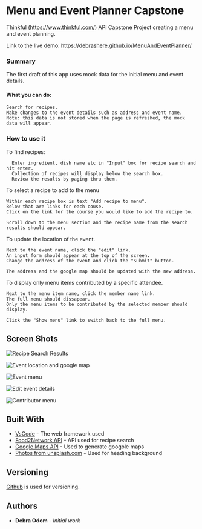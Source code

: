 # Menu and Event Planner Capstone

Thinkful (https://www.thinkful.com/) API Capstone Project creating a menu and event planning.

Link to the live demo: https://debrashere.github.io/MenuAndEventPlanner/

### Summary
The first draft of this app uses mock data for the initial menu and event details. 

  #### What you can do:
    Search for recipes.
    Make changes to the event details such as address and event name. 
    Note: this data is not stored when the page is refreshed, the mock data will appear.   

### How to use it

To find recipes:

```
  Enter ingredient, dish name etc in "Input" box for recipe search and hit enter.
  Collection of recipes will display below the search box. 
  Review the results by paging thru them. 
```

To select a recipe to add to the menu 

```
Within each recipe box is text "Add recipe to menu".
Below that are links for each couse.
Click on the link for the course you would like to add the recipe to.

Scroll down to the menu section and the recipe name from the search 
results should appear.
```

To update the location of the event.

```
Next to the event name, click the "edit" link.
An input form should appear at the top of the screen.
Change the address of the event and click the "Submit" button.

The address and the google map should be updated with the new address.
```

To display only menu items contributed by a specific attendee.

```
Next to the menu item name, click the member name link.
The full menu should dissapear.
Only the menu items to be contributed by the selected member should display.

Click the "Show menu" link to switch back to the full menu.
```

## Screen Shots

![Recipe Search Results](https://raw.githubusercontent.com/debrashere/MenuAndEventPlannerLayout/master/Layout1.png)

![Event location and google map](https://raw.githubusercontent.com/debrashere/MenuAndEventPlannerLayout/master/layout2.png)

![Event menu](https://raw.githubusercontent.com/debrashere/MenuAndEventPlannerLayout/master/layout3.png)

![Edit event details](https://raw.githubusercontent.com/debrashere/MenuAndEventPlannerLayout/master/EditEvent.png)

![Contributor menu](https://raw.githubusercontent.com/debrashere/MenuAndEventPlannerLayout/master/ContributorMenu.png)

## Built With

* [VsCode](http://www.dropwizard.io/1.0.2/docs/) - The web framework used
* [Food2Network API](https://Food2Fork.com/) - API used for recipe search
* [Google Maps API](https://maps.googleapis.com/) - Used to generate googole maps
* [Photos from unsplash.com](https://unsplash.com/) - Used for heading background

## Versioning

 [Github](https://github.com/) is used for versioning.

## Authors

* **Debra Odom** - *Initial work* 
